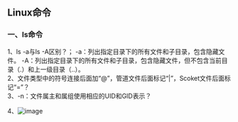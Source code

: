 Linux命令
---------

### 一、ls命令

1、ls -a与ls -A区别？； -a：列出指定目录下的所有文件和子目录，包含隐藏文件。 -A：列出指定目录下的所有文件和子目录，包含隐藏文件，但不包含当前目录（.）和上一级目录（..）。  
 2、文件类型中的符号连接后面加“@”，管道文件后面标记“|”，Scoket文件后面标记“=”？  
 3、-n：文件属主和属组使用相应的UID和GID表示？

4、![image](C:UsersTsinghuaDesktop5.PNG)
